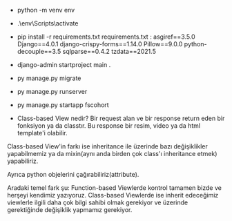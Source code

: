 - python -m venv env
- .\env\Scripts\activate
- pip install -r requirements.txt
    requirements.txt :
        asgiref==3.5.0
        Django==4.0.1
        django-crispy-forms==1.14.0
        Pillow==9.0.0
        python-decouple==3.5
        sqlparse==0.4.2
        tzdata==2021.5
- django-admin startproject main .
- py manage.py migrate
- py manage.py runserver
- py manage.py startapp fscohort


- Class-based View nedir?
Bir request alan ve bir response return eden bir fonksiyon ya da classtır. Bu response bir resim, video ya da html template'i olabilir.

Class-based View'in farkı ise inheritance ile üzerinde bazı değişiklikler yapabilmemiz ya da mixin(aynı anda birden çok class'ı inheritance etmek) yapabiliriz.

Ayrıca python objelerini çağırabiliriz(attribute).

Aradaki temel fark şu: Function-based Viewlerde kontrol tamamen bizde ve herşeyi kendimiz yazıyoruz. Class-based Viewlerde ise inherit edeceğimiz viewlerle ilgili daha çok bilgi sahibi olmak gerekiyor ve üzerinde gerektiğinde değişiklik yapmamız gerekiyor.